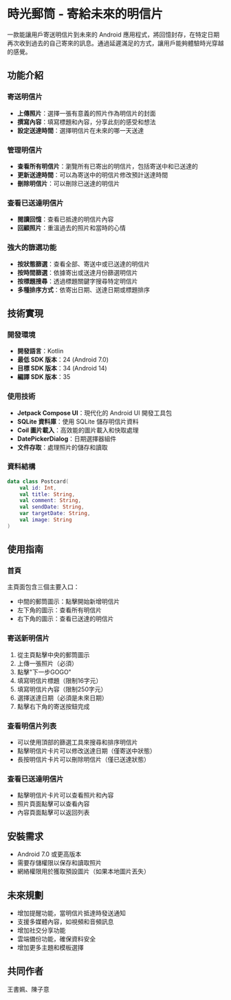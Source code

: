 # 時光郵筒 - 寄給未來的明信片

一款能讓用戶寄送明信片到未來的 Android 應用程式，將回憶封存，在特定日期再次收到過去的自己寄來的訊息。通過延遲滿足的方式，讓用戶能夠體驗時光穿越的感覺。

## 功能介紹

### 寄送明信片
- **上傳照片**：選擇一張有意義的照片作為明信片的封面
- **撰寫內容**：填寫標題和內容，分享此刻的感受和想法
- **設定送達時間**：選擇明信片在未來的哪一天送達

### 管理明信片
- **查看所有明信片**：瀏覽所有已寄出的明信片，包括寄送中和已送達的
- **更新送達時間**：可以為寄送中的明信片修改預計送達時間
- **刪除明信片**：可以刪除已送達的明信片

### 查看已送達明信片
- **閱讀回憶**：查看已抵達的明信片內容
- **回顧照片**：重溫過去的照片和當時的心情

### 強大的篩選功能
- **按狀態篩選**：查看全部、寄送中或已送達的明信片
- **按時間篩選**：依據寄出或送達月份篩選明信片
- **按標題搜尋**：透過標題關鍵字搜尋特定明信片
- **多種排序方式**：依寄出日期、送達日期或標題排序

## 技術實現

### 開發環境
- **開發語言**：Kotlin
- **最低 SDK 版本**：24 (Android 7.0)
- **目標 SDK 版本**：34 (Android 14)
- **編譯 SDK 版本**：35

### 使用技術
- **Jetpack Compose UI**：現代化的 Android UI 開發工具包
- **SQLite 資料庫**：使用 SQLite 儲存明信片資料
- **Coil 圖片載入**：高效能的圖片載入和快取處理
- **DatePickerDialog**：日期選擇器組件
- **文件存取**：處理照片的儲存和讀取

### 資料結構
```kotlin
data class Postcard(
    val id: Int,
    val title: String,
    val comment: String,
    val sendDate: String,
    var targetDate: String,
    val image: String
)
```

## 使用指南

### 首頁
主頁面包含三個主要入口：
- 中間的郵筒圖示：點擊開始新增明信片
- 左下角的圖示：查看所有明信片
- 右下角的圖示：查看已送達的明信片

### 寄送新明信片
1. 從主頁點擊中央的郵筒圖示
2. 上傳一張照片（必須）
3. 點擊"下一步GOGO"
4. 填寫明信片標題（限制16字元）
5. 填寫明信片內容（限制250字元）
6. 選擇送達日期（必須是未來日期）
7. 點擊右下角的寄送按鈕完成

### 查看明信片列表
- 可以使用頂部的篩選工具來搜尋和排序明信片
- 點擊明信片卡片可以修改送達日期（僅寄送中狀態）
- 長按明信片卡片可以刪除明信片（僅已送達狀態）

### 查看已送達明信片
- 點擊明信片卡片可以查看照片和內容
- 照片頁面點擊可以查看內容
- 內容頁面點擊可以返回列表

## 安裝需求
- Android 7.0 或更高版本
- 需要存儲權限以保存和讀取照片
- 網絡權限用於獲取預設圖片（如果本地圖片丟失）

## 未來規劃
- 增加提醒功能，當明信片抵達時發送通知
- 支援多媒體內容，如視頻和音頻訊息
- 增加社交分享功能
- 雲端備份功能，確保資料安全
- 增加更多主題和模板選擇

## 共同作者
王書姵、陳子意
